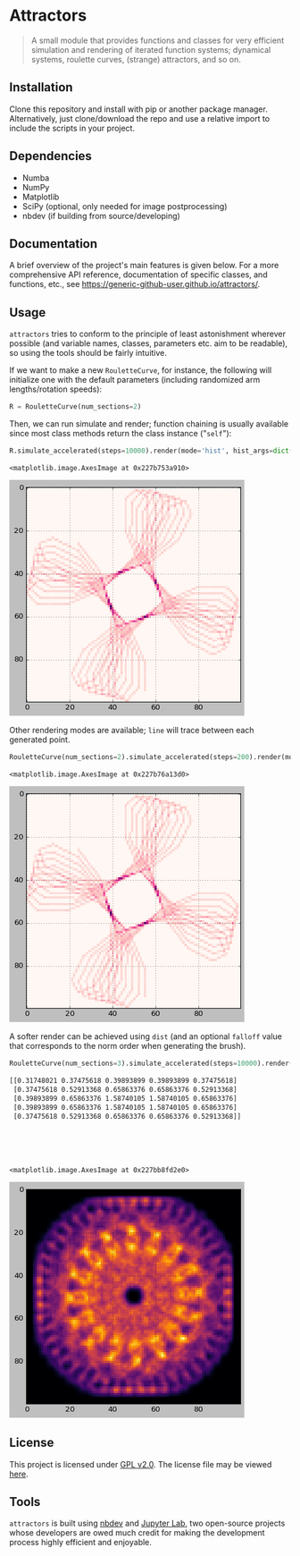 # Attractors
> A small module that provides functions and classes for very efficient simulation and rendering of iterated function systems; dynamical systems, roulette curves, (strange) attractors, and so on.


## Installation

Clone this repository and install with pip or another package manager. Alternatively, just clone/download the repo and use a relative import to include the scripts in your project.

## Dependencies

- Numba
- NumPy
- Matplotlib
- SciPy (optional, only needed for image postprocessing)
- nbdev (if building from source/developing)

## Documentation

A brief overview of the project's main features is given below. For a more comprehensive API reference, documentation of specific classes, and functions, etc., see https://generic-github-user.github.io/attractors/.

## Usage

`attractors` tries to conform to the principle of least astonishment wherever possible (and variable names, classes, parameters etc. aim to be readable), so using the tools should be fairly intuitive.

If we want to make a new `RouletteCurve`, for instance, the following will initialize one with the default parameters (including randomized arm lengths/rotation speeds):

```python
R = RouletteCurve(num_sections=2)
```

Then, we can run simulate and render; function chaining is usually available since most class methods return the class instance ("`self`"):

```python
R.simulate_accelerated(steps=10000).render(mode='hist', hist_args=dict(bins=150))
```




    <matplotlib.image.AxesImage at 0x227b753a910>




![png](docs/images/output_10_1.png)


Other rendering modes are available; `line` will trace between each generated point.

```python
RouletteCurve(num_sections=2).simulate_accelerated(steps=200).render(mode='line')
```




    <matplotlib.image.AxesImage at 0x227b76a13d0>




![png](docs/images/output_12_1.png)


A softer render can be achieved using `dist` (and an optional `falloff` value that corresponds to the norm order when generating the brush).

```python
RouletteCurve(num_sections=3).simulate_accelerated(steps=10000).render(mode='dist', falloff=3)
```

    [[0.31748021 0.37475618 0.39893899 0.39893899 0.37475618]
     [0.37475618 0.52913368 0.65863376 0.65863376 0.52913368]
     [0.39893899 0.65863376 1.58740105 1.58740105 0.65863376]
     [0.39893899 0.65863376 1.58740105 1.58740105 0.65863376]
     [0.37475618 0.52913368 0.65863376 0.65863376 0.52913368]]
    




    <matplotlib.image.AxesImage at 0x227bb8fd2e0>




![png](docs/images/output_14_2.png)


## License

This project is licensed under [GPL v2.0](https://www.gnu.org/licenses/old-licenses/gpl-2.0.en.html). The license file may be viewed [here](https://github.com/generic-github-user/attractors/blob/main/LICENSE.md).

## Tools

`attractors` is built using [nbdev](https://nbdev.fast.ai/) and [Jupyter Lab](https://jupyter.org/), two open-source projects whose developers are owed much credit for making the development process highly efficient and enjoyable.
